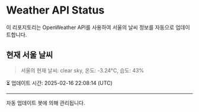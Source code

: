
# Weather API Status

이 리포지토리는 OpenWeather API를 사용하여 서울의 날씨 정보를 자동으로 업데이트합니다.

## 현재 서울 날씨
> 서울의 현재 날씨: clear sky, 온도: -3.24°C, 습도: 43%

⏳ 업데이트 시간: 2025-02-16 22:08:14 (UTC)

---
자동 업데이트 봇에 의해 관리됩니다.
